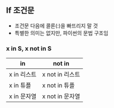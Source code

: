## If 조건문
- 조건문 다음에 콜론(:)을 빠뜨리지 말 것
- 특별한 의미는 없지만, 파이썬의 문법 구조임

### x in S, x not in S
| in       | not in       |
|----------|--------------|
| x in 리스트 | x not in 리스트 |
| x in 튜플  | x not in 튜플  |
| x in 문자열 | x not in 문자열 |

 